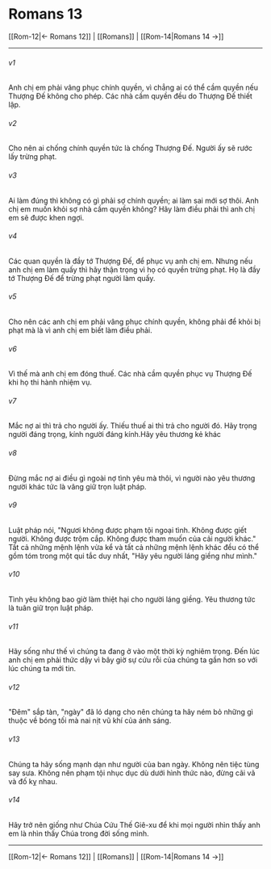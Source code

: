# Romans 13

[[Rom-12|← Romans 12]] | [[Romans]] | [[Rom-14|Romans 14 →]]
***



###### v1 
Anh chị em phải vâng phục chính quyền, vì chẳng ai có thể cầm quyền nếu Thượng Đế không cho phép. Các nhà cầm quyền đều do Thượng Đế thiết lập. 

###### v2 
Cho nên ai chống chính quyền tức là chống Thượng Đế. Người ấy sẽ rước lấy trừng phạt. 

###### v3 
Ai làm đúng thì không có gì phải sợ chính quyền; ai làm sai mới sợ thôi. Anh chị em muốn khỏi sợ nhà cầm quyền không? Hãy làm điều phải thì anh chị em sẽ được khen ngợi. 

###### v4 
Các quan quyền là đầy tớ Thượng Đế, để phục vụ anh chị em. Nhưng nếu anh chị em làm quấy thì hãy thận trọng vì họ có quyền trừng phạt. Họ là đầy tớ Thượng Đế để trừng phạt người làm quấy. 

###### v5 
Cho nên các anh chị em phải vâng phục chính quyền, không phải để khỏi bị phạt mà là vì anh chị em biết làm điều phải. 

###### v6 
Vì thế mà anh chị em đóng thuế. Các nhà cầm quyền phục vụ Thượng Đế khi họ thi hành nhiệm vụ. 

###### v7 
Mắc nợ ai thì trả cho người ấy. Thiếu thuế ai thì trả cho người đó. Hãy trọng người đáng trọng, kính người đáng kính.Hãy yêu thương kẻ khác 

###### v8 
Đừng mắc nợ ai điều gì ngoài nợ tình yêu mà thôi, vì người nào yêu thương người khác tức là vâng giữ trọn luật pháp. 

###### v9 
Luật pháp nói, "Ngươi không được phạm tội ngoại tình. Không được giết người. Không được trộm cắp. Không được tham muốn của cải người khác." Tất cả những mệnh lệnh vừa kể và tất cả những mệnh lệnh khác đều có thể gồm tóm trong một qui tắc duy nhất, "Hãy yêu người láng giềng như mình." 

###### v10 
Tình yêu không bao giờ làm thiệt hại cho người láng giềng. Yêu thương tức là tuân giữ trọn luật pháp. 

###### v11 
Hãy sống như thế vì chúng ta đang ở vào một thời kỳ nghiêm trọng. Đến lúc anh chị em phải thức dậy vì bây giờ sự cứu rỗi của chúng ta gần hơn so với lúc chúng ta mới tin. 

###### v12 
"Đêm" sắp tàn, "ngày" đã ló dạng cho nên chúng ta hãy ném bỏ những gì thuộc về bóng tối mà nai nịt vũ khí của ánh sáng. 

###### v13 
Chúng ta hãy sống mạnh dạn như người của ban ngày. Không nên tiệc tùng say sưa. Không nên phạm tội nhục dục dù dưới hình thức nào, đừng cãi vã và đố kỵ nhau. 

###### v14 
Hãy trở nên giống như Chúa Cứu Thế Giê-xu để khi mọi người nhìn thấy anh em là nhìn thấy Chúa trong đời sống mình.

***
[[Rom-12|← Romans 12]] | [[Romans]] | [[Rom-14|Romans 14 →]]

